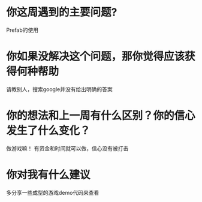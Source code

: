 # 你这周遇到的主要问题?
Prefab的使用

# 你如果没解决这个问题，那你觉得应该获得何种帮助
请教别人，搜索google并没有给出明确的答案

# 你的想法和上一周有什么区别？你的信心发生了什么变化？
做游戏嘛！   有资金和时间就可以做，信心没有被打击

# 你对我有什么建议
多分享一些成型的游戏demo代码来查看